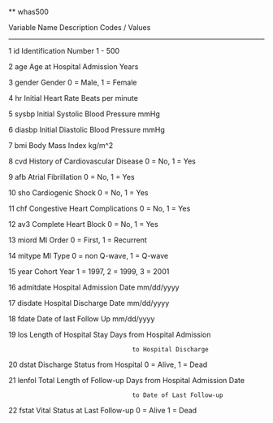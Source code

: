 ** whas500



Variable 	Name		Description			        Codes / Values
*******************************************************************************************************
1		id		Identification Number			1 - 500

2		age		Age at Hospital Admission		Years

3 		gender		Gender 					0 = Male, 1 = Female

4 		hr		Initial Heart Rate			Beats per minute

5		sysbp		Initial Systolic Blood Pressure 	mmHg

6		diasbp		Initial Diastolic Blood Pressure	mmHg

7 		bmi		Body Mass Index			 	kg/m^2

8		cvd		History of Cardiovascular Disease	0 = No, 1 = Yes	

9		afb		Atrial Fibrillation			0 = No, 1 = Yes	

10		sho		Cardiogenic Shock			0 = No, 1 = Yes	

11		chf		Congestive Heart Complications		0 = No, 1 = Yes	

12		av3		Complete Heart Block			0 = No, 1 = Yes	

13		miord		MI Order 				0 = First, 1 = Recurrent

14		mitype		MI Type 				0 = non Q-wave, 1 = Q-wave

15		year		Cohort Year				1 = 1997, 2 = 1999, 3 = 2001

16		admitdate	Hospital Admission Date 		mm/dd/yyyy

17		disdate		Hospital Discharge Date 		mm/dd/yyyy

18		fdate		Date of last Follow Up 			mm/dd/yyyy

19		los		Length of Hospital Stay			Days from Hospital Admission

								 	  to Hospital Discharge
									  
20 		dstat		Discharge Status from Hospital		0 = Alive, 1 = Dead

21		lenfol		Total Length of Follow-up		Days from Hospital Admission Date

									  to Date of Last Follow-up 
									  
22		fstat		Vital Status at Last Follow-up		0 = Alive 1 = Dead
